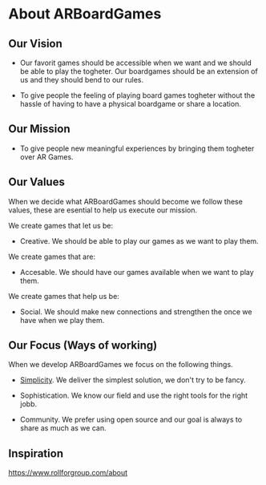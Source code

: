# About ARBoardGames

## Our Vision

* Our favorit games should be accessible when we want and we should be able to play the togheter. Our boardgames should be an extension of us and they should bend to our rules.

* To give people the feeling of playing board games togheter without the hassle of having to have a physical boardgame or share a location.

## Our Mission

* To give people new meaningful experiences by bringing them togheter over AR Games.

## Our Values
When we decide what ARBoardGames should become we follow these values, these are esential to help us execute our mission.

We create games that let us be: 
    
* Creative. We should be able to play our games as we want to play them.

We create games that are:

* Accesable. We should have our games available when we want to play them.

We create games that help us be:

* Social. We should make new connections and strengthen the once we have when we play them.

## Our Focus (Ways of working)
When we develop ARBoardGames we focus on the following things. 

* [Simplicity](https://www.youtube.com/watch?v=eWczWFPMA7o). We deliver the simplest solution, we don't try to be fancy.

* Sophistication. We know our field and use the right tools for the right jobb.

* Community. We prefer using open source and our goal is always to share as much as we can.

## Inspiration
https://www.rollforgroup.com/about

